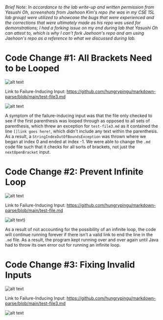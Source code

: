 *Brief Note: In accordance to the lab write-up and written permission from Yasushi Oh, screenshots from Jaehoon Kim's repo (he was in my CSE 15L lab group) were utilized to showcase the bugs that were experienced and the corrections that were ultimately made as his repo was used for demonstrations; I had a forking issue on my end during lab that Yasushi Oh can attest to, which is why I can't fork Jaehoon's repo and am using Jaehoon's repo as a reference to what we discussed during lab.*

# Code Change #1: All Brackets Need to be Looped

![alt text](https://user-images.githubusercontent.com/81746604/151634257-f6ac42e4-fd30-428a-9e7a-9e0e52900c74.png)

Link to Failure-Inducing Input: https://github.com/hungrypingu/markdown-parse/blob/main/test-file3.md

![alt text](https://user-images.githubusercontent.com/81746604/153662839-a5f47647-0805-47d7-92c6-fa5e247c11cf.png)

A symptom of the failure-inducing input was that the file only checked to see if the first parenthesis was looped through as opposed to all sets of parenthesis, which threw an exception for `test-file3.md` as it contained the line `[]link goes here!`, which didn't include any text within the parenthesis. As a result, a `StringIndexOutOfBoundsException` was thrown where we began at index 0 and ended at index -1. We were able to change the `.md` code file such that it checks for all sorts of brackets, not just the `nextOpenBracket` input.


# Code Change #2: Prevent Infinite Loop
![alt text](https://user-images.githubusercontent.com/81746604/151633182-dfd1e949-9144-4948-95cf-1601d0ba9d82.png)

Link to Failure-Inducing Input: https://github.com/hungrypingu/markdown-parse/blob/main/test-file.md

![alt text](https://user-images.githubusercontent.com/81746604/151635904-61b9e92e-ddd2-4790-a375-6732eefc5c25.png))

As a result of not accounting for the possibility of an infinite loop, the code will continue running forever if there isn't a valid link to end the line in the ```.md``` file. As a result, the program kept running over and over again until Java had to throw its own error out for running an infinite loop.


# Code Change #3: Fixing Invalid Inputs
![alt text](https://user-images.githubusercontent.com/81746604/153669316-d831b92c-0732-4094-9325-2dd42f62f661.png)

Link to Failure-Inducing Input: https://github.com/hungrypingu/markdown-parse/blob/main/test-file3.md

![alt text](https://user-images.githubusercontent.com/81746604/153669161-cf2a6aaa-6d84-4d91-8812-0d6be51e1b1b.png)


